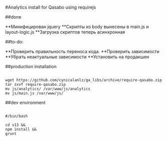 #Analytics install for Qasabo using requirejs


##done

**Минифицирован jquery
**Скрипты из body вынесены в main.js и layout-logic.js
**Загрузка скриптов теперь асинхронная

##to-do:

**Проверить правильность переноса кода.
**Проверить зависимости
**Убрать неактуальные зависимости
**Установить на продакшен

##production installation

```

wget https://github.com/cynicalanlz/ga_libs/archive/require-qasabo.zip
tar zxvf require-qasabo.zip
mv js/analytics/ /var/www/js/analytics
mv js/main.js /var/www/js/

```

##dev environment

```

#/bin/bash

cd v13 && 
npm install &&
grunt

```

